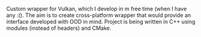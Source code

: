 Custom wrapper for Vulkan, which I develop in m free time (when I have any :().
The aim is to create cross-platform wrapper that would provide an interface developed with OOD in mind.
Project is being written in C++ using modules (instead of headers) and CMake.

